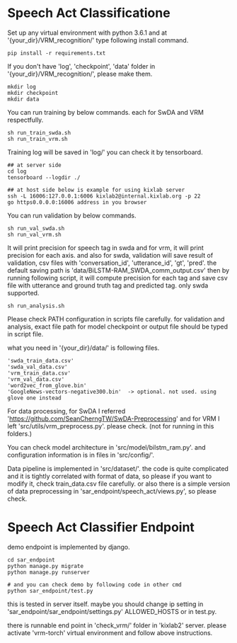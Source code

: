 # Speech Act Classificatione

Set up any virtual environment with python 3.6.1 and at '{your_dir}/VRM_recognition/' type following install command.

    pip install -r requirements.txt 

If you don't have 'log', 'checkpoint', 'data' folder in '{your_dir}/VRM_recognition/', please make them.

    mkdir log
    mkdir checkpoint
    mkdir data

You can run training by below commands. each for SwDA and VRM respectfully.

    sh run_train_swda.sh
    sh run_train_vrm.sh

Training log will be saved in 'log/' you can check it by tensorboard. 

    ## at server side
    cd log
    tensorboard --logdir ./
    
    ## at host side below is example for using kixlab server
    ssh -L 16006:127.0.0.1:6006 kixlab2@internal.kixlab.org -p 22   
    go https0.0.0.0:16006 address in you browser
    
You can run validation by below commands. 
    
    sh run_val_swda.sh
    sh run_val_vrm.sh

It will print precision for speech tag in swda and for vrm, it will print precision for each axis. 
and also for swda, validation will save result of validation, csv files with 'conversation_id', 'utterance_id', 'gt', 'pred'.
the default saving path is 'data/BiLSTM-RAM_SWDA_comm_output.csv' then by running following script, it will compute precision for each tag and save csv file with utterance and ground truth tag and predicted tag. only swda supported.

    sh run_analysis.sh
    
Please check PATH configuration in scripts file carefully. for validation and analysis, exact file path for model checkpoint or output file should be typed in script file. 

what you need in '{your_dir}/data/' is following files.

    'swda_train_data.csv'
    'swda_val_data.csv'
    'vrm_train_data.csv'
    'vrm_val_data.csv'
    'word2vec_from_glove.bin'
    'GoogleNews-vectors-negative300.bin'  -> optional. not used. using glove one instead

For data processing, for SwDA I referred 'https://github.com/SeanCherngTW/SwDA-Preprocessing' and for VRM I left 'src/utils/vrm_preprocess.py'. please check. (not for running in this folders.)

You can check model architecture in 'src/model/bilstm_ram.py'. and configuration information is in files in 'src/config/'.

Data pipeline is implemented in 'src/dataset/'. the code is quite complicated and it is tightly correlated with format of data, so please if you want to modify it, check train_data.csv file carefully. or also there is a simple version of data preprocessing in 'sar_endpoint/speech_act/views.py', so please check.

# Speech Act Classifier Endpoint

demo endpoint is implemented by django. 

    cd sar_endpoint
    python manage.py migrate
    python manage.py runserver
    
    # and you can check demo by following code in other cmd
    python sar_endpoint/test.py

this is tested in server itself. maybe you should change ip setting in 'sar_endpoint/sar_endpoint/settings.py' ALLOWED_HOSTS or in test.py. 

there is runnable end point in 'check_vrm/' folder in 'kixlab2' server. please activate 'vrm-torch' virtual environment and follow above instructions.

